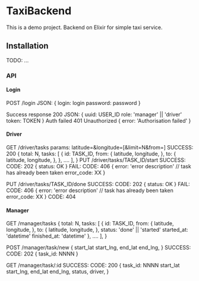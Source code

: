 # TaxiBackend

This is a demo project. Backend on Elixir for simple taxi service.

## Installation

TODO: ...

### API
#### Login
  POST /login
  JSON: {
    login: login
    password: password
  }

  Success response
  200
  JSON: {
    uuid: USER_ID
    role: 'manager' || 'driver'
    token: TOKEN
  }
  Auth failed
  401 Unauthorized
  {
    error: 'Authorisation failed'
  }

#### Driver
  GET /driver/tasks
  params: latitude=&longitude=[&limit=N&from=]
  SUCCESS: 200
  { total: N,
    tasks: [
      {
        id: TASK_ID,
        from: {
          latitude,
          longitude,
        },
        to: {
          latitude,
          longitude,
        },
      },
      ....
    ],
  }
  PUT /driver/tasks/TASK_ID/start
  SUCCESS:
  CODE: 202
  {
    status: OK
  }
  FAIL:
  CODE: 406
  {
    error: 'error description' // task has already been taken
    error_code: XX
  }

  PUT /driver/tasks/TASK_ID/done
  SUCCESS:
  CODE: 202
  {
    status: OK
  }
  FAIL:
  CODE: 406
  {
    error: 'error description' // task has already been taken
    error_code: XX
  }
  CODE: 404

  #### Manager
  GET /manager/tasks
  { total: N,
    tasks: [
      {
        id: TASK_ID,
        from: {
          latitude,
          longitude,
        },
        to: {
          latitude,
          longitude,
        },
        status: 'done' || 'started'
        started_at: 'datetime'
        finished_at: 'datetime'
      },
      ....
    ],
  }

  POST /manager/task/new
  {
    start_lat
    start_lng,
    end_lat
    end_lng,
  }
  SUCCESS:
  CODE: 202
  {
    task_id: NNNN
  }

  GET /manager/task/:id
  SUCCESS:
  CODE: 200
  {
    task_id: NNNN
    start_lat
    start_lng,
    end_lat
    end_lng,
    status,
    driver,
  }

